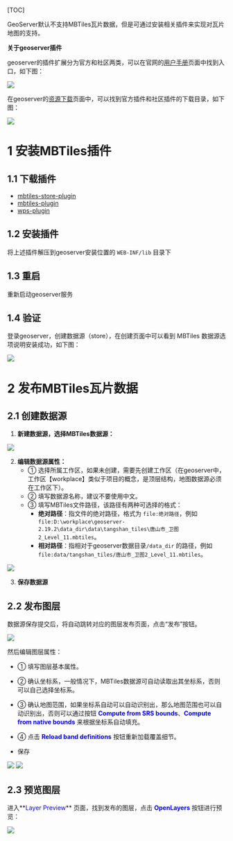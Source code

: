[TOC]

GeoServer默认不支持MBTiles瓦片数据，但是可通过安装相关插件来实现对瓦片地图的支持。



**关于geoserver插件**

geoserver的插件扩展分为官方和社区两类，可以在官网的<a href="https://docs.geoserver.org/latest/en/user/index.html" target="_blank">用户手册</a>页面中找到入口，如下图：

<img src="./resources/2.1.png" style="zoom:100%;" />

在geoserver的<a href="https://build.geoserver.org/geoserver/main/" target="_blank">资源下载</a>页面中，可以找到官方插件和社区插件的下载目录，如下图：

<img src="./resources/2.2.png" style="zoom:100%;" />



# 1 安装MBTiles插件

## 1.1 下载插件

- <a href="https://build.geoserver.org/geoserver/main/community-latest/geoserver-2.21-SNAPSHOT-mbtiles-store-plugin.zip" target="_blank">mbtiles-store-plugin</a>
- <a href="https://build.geoserver.org/geoserver/main/community-latest/geoserver-2.21-SNAPSHOT-mbtiles-plugin.zip" target="_blank">mbtiles-plugin</a>
- <a href="https://build.geoserver.org/geoserver/main/ext-latest/geoserver-2.21-SNAPSHOT-wps-plugin.zip" target="_blank">wps-plugin</a>



## 1.2 安装插件

将上述插件解压到geoserver安装位置的 `WEB-INF/lib` 目录下



## 1.3 重启

重新启动geoserver服务



## 1.4 验证

登录geoserver，创建数据源（store），在创建页面中可以看到 MBTiles 数据源选项说明安装成功，如下图：

<img src="./resources/2.3.png" style="zoom:100%;" />



# 2 发布MBTiles瓦片数据

## 2.1 创建数据源

1. **新建数据源，选择MBTiles数据源：**

<img src="./resources/2.3.png" style="zoom:100%;" />

2. **编辑数据源属性：**
   - ① 选择所属工作区，如果未创建，需要先创建工作区（在geoserver中，工作区【workplace】类似于项目的概念，是顶层结构，地图数据源必须在工作区下）。
   - ② 填写数据源名称，建议不要使用中文。
   - ③ 填写MBTiles文件路径，该路径有两种可选择的格式：
     - **绝对路径**：指文件的绝对路径，格式为 `file:绝对路径`，例如 `file:D:\workplace\geoserver-2.19.2\data_dir\data\tangshan_tiles\唐山市_卫图2_Level_11.mbtiles`。
     - **相对路径**：指相对于geoserver数据目录`/data_dir` 的路径，例如 `file:data/tangshan_tiles/唐山市_卫图2_Level_11.mbtiles`。

<img src="./resources/2.4.png" style="zoom:100%;" />

3. **保存数据源**



## 2.2 发布图层

数据源保存提交后，将自动跳转对应的图层发布页面，点击“发布”按钮。

<img src="./resources/2.5.png" style="zoom:100%;" />

然后编辑图层属性：

- ① 填写图层基本属性。

- ② 确认坐标系，一般情况下，MBTiles数据源可自动读取出其坐标系，否则可以自己选择坐标系。

- ③ 确认地图范围，如果坐标系自动可以自动识别出，那么地图范围也可以自动识别出，否则可以通过按钮 **<font color="blue">Compute from SRS bounds</font>**、**<font color="blue">Compute from native bounds</font>** 来根据坐标系自动填充。

- ④ 点击 **<font color="blue">Reload band definitions</font>** 按钮重新加载覆盖细节。

- 保存

<img src="./resources/2.6.png" style="zoom:100%;" />

<img src="./resources/2.7.png" style="zoom:100%;" />



## 2.3 预览图层

进入**<font color="blue">Layer Preview</font>** 页面，找到发布的图层，点击 **<font color="blue">OpenLayers</font>** 按钮进行预览：

<img src="./resources/2.8.png" style="zoom:100%;" />